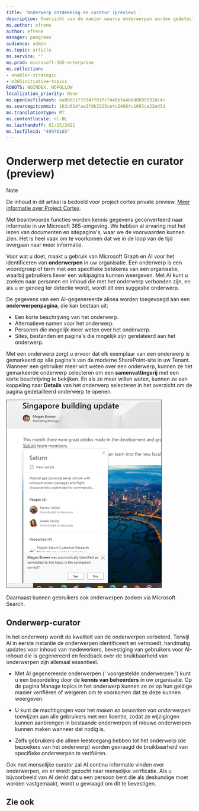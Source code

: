 ```yaml
---
title: 'Onderwerp ontdekking en curator (preview) '
description: Overzicht van de manier waarop onderwerpen worden gedetecteerd.
ms.author: efrene
author: efrene
manager: pamgreen
audience: admin
ms.topic: article
ms.service: ''
ms.prod: microsoft-365-enterprise
ms.collection:
- enabler-strategic
- m365initiative-topics
ROBOTS: NOINDEX, NOFOLLOW
localization_priority: None
ms.openlocfilehash: ea0bbc1f7d34ff01fcf446bfa4bbd0b95f310c4c
ms.sourcegitcommit: 162c01dfaa2fdb3225ce4c24964c1065ce22ed5d
ms.translationtype: MT
ms.contentlocale: nl-NL
ms.lasthandoff: 01/25/2021
ms.locfileid: "49976165"
---
```

# <a name="topic-experiences-discovery-and-curation-preview"></a>Onderwerp met detectie en curator (preview)

> [!Note] 
> De inhoud in dit artikel is bedoeld voor project cortex private preview. [Meer informatie over Project Cortex](https://aka.ms/projectcortex).

Met beantwoorde functies worden kennis gegevens geconverteerd naar informatie in uw Microsoft 365-omgeving. We hebben al ervaring met het lezen van documenten en sitepagina's, waar we de voorwaarden kunnen zien. Het is heel vaak om te voorkomen dat we in de loop van de tijd overgaan naar meer informatie.

Voor wat u doet, maakt u gebruik van Microsoft Graph en AI voor het identificeren van **onderwerpen** in uw organisatie.  Een onderwerp is een woordgroep of term met een specifieke betekenis van een organisatie, waarbij gebruikers liever een wikipagina kunnen weergeven. Met AI kunt u zoeken naar personen en inhoud die met het onderwerp verbonden zijn, en als u er genoeg ter detectie wordt, wordt dit een suggestie onderwerp.

De gegevens van een AI-gegenereerde alinea worden toegevoegd aan een **onderwerpenpagina**, die kan bestaan uit:
- Een korte beschrijving van het onderwerp.
- Alternatieve namen voor het onderwerp.
- Personen die mogelijk meer weten over het onderwerp.
- Sites, bestanden en pagina's die mogelijk zijn gerelateerd aan het onderwerp.

Met een onderwerp zorgt u ervoor dat elk exemplaar van een onderwerp is gemarkeerd op alle pagina's van de moderne SharePoint-site in uw Tenant. Wanneer een gebruiker meer wilt weten over een onderwerp, kunnen ze het gemarkeerde onderwerp selecteren om een **samenvattingsrij** met een korte beschrijving te bekijken. En als ze meer willen weten, kunnen ze een koppeling naar **Details** van het onderwerp selecteren in het overzicht om de pagina gedetailleerd onderwerp te openen.

![Aandachtspunten](../media/knowledge-management/saturn.png) </br>

Daarnaast kunnen gebruikers ook onderwerpen zoeken via Microsoft Search.


## <a name="topic-curation"></a>Onderwerp-curator

In het onderwerp wordt de kwaliteit van de onderwerpen verbeterd. Terwijl AI in eerste instantie de onderwerpen identificeert en vermoedt, handmatig updates voor inhoud van medewerkers, bevestiging van gebruikers voor AI-inhoud die is gegenereerd en feedback over de bruikbaarheid van onderwerpen zijn allemaal essentieel.

- Met AI gegenereerde onderwerpen (' voorgestelde onderwerpen ') kunt u een beoordeling door de **kennis van beheerders** in uw organisatie. Op de pagina Manage topics in het onderwerp kunnen ze ze op hun geldige manier verifiëren of weigeren om te voorkomen dat ze deze kunnen weergeven.

- U kunt de machtigingen voor het *maken en bewerken van onderwerpen* toewijzen aan alle gebruikers met een licentie, zodat ze wijzigingen kunnen aanbrengen in bestaande onderwerpen of nieuwe onderwerpen kunnen maken wanneer dat nodig is. 

- Zelfs gebruikers die alleen leestoegang hebben tot het onderwerp (de bezoekers van het onderwerp) worden gevraagd de bruikbaarheid van specifieke onderwerpen te verifiëren.

Ook met menselijke curator zal AI continu informatie vinden over onderwerpen, en er wordt gezocht naar menselijke verificatie. Als u bijvoorbeeld van AI denkt dat u een persoon bent die als deskundige moet worden vastgemaakt, wordt u gevraagd om dit te bevestigen. 

















## <a name="see-also"></a>Zie ook



  






